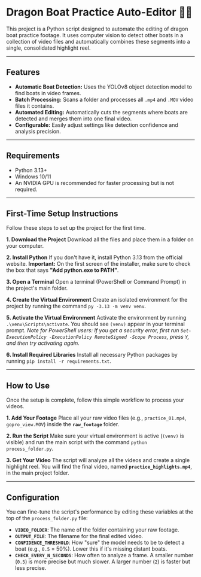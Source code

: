 # Dragon Boat Practice Auto-Editor 🚣‍♂️

This project is a Python script designed to automate the editing of dragon boat practice footage. It uses computer vision to detect other boats in a collection of video files and automatically combines these segments into a single, consolidated highlight reel.

---

## Features

* **Automatic Boat Detection:** Uses the YOLOv8 object detection model to find boats in video frames.
* **Batch Processing:** Scans a folder and processes all `.mp4` and `.MOV` video files it contains.
* **Automated Editing:** Automatically cuts the segments where boats are detected and merges them into one final video.
* **Configurable:** Easily adjust settings like detection confidence and analysis precision.

---

## Requirements

* Python 3.13+
* Windows 10/11
* An NVIDIA GPU is recommended for faster processing but is not required.

---

## First-Time Setup Instructions

Follow these steps to set up the project for the first time.

**1. Download the Project**
   Download all the files and place them in a folder on your computer.

**2. Install Python**
   If you don't have it, install Python 3.13 from the official website. **Important:** On the first screen of the installer, make sure to check the box that says **"Add python.exe to PATH"**.

**3. Open a Terminal**
   Open a terminal (PowerShell or Command Prompt) in the project's main folder.

**4. Create the Virtual Environment**
   Create an isolated environment for the project by running the command `py -3.13 -m venv venv`.

**5. Activate the Virtual Environment**
   Activate the environment by running `.\venv\Scripts\activate`. You should see `(venv)` appear in your terminal prompt.
   *Note for PowerShell users: If you get a security error, first run `Set-ExecutionPolicy -ExecutionPolicy RemoteSigned -Scope Process`, press `Y`, and then try activating again.*

**6. Install Required Libraries**
   Install all necessary Python packages by running `pip install -r requirements.txt`.

---

## How to Use

Once the setup is complete, follow this simple workflow to process your videos.

**1. Add Your Footage**
   Place all your raw video files (e.g., `practice_01.mp4`, `gopro_view.MOV`) inside the **`raw_footage`** folder.

**2. Run the Script**
   Make sure your virtual environment is active (`(venv)` is visible) and run the main script with the command `python process_folder.py`.

**3. Get Your Video**
   The script will analyze all the videos and create a single highlight reel. You will find the final video, named **`practice_highlights.mp4`**, in the main project folder.

---

## Configuration

You can fine-tune the script's performance by editing these variables at the top of the `process_folder.py` file:

* **`VIDEO_FOLDER`**: The name of the folder containing your raw footage.
* **`OUTPUT_FILE`**: The filename for the final edited video.
* **`CONFIDENCE_THRESHOLD`**: How "sure" the model needs to be to detect a boat (e.g., `0.5` = 50%). Lower this if it's missing distant boats.
* **`CHECK_EVERY_N_SECONDS`**: How often to analyze a frame. A smaller number (`0.5`) is more precise but much slower. A larger number (`2`) is faster but less precise.